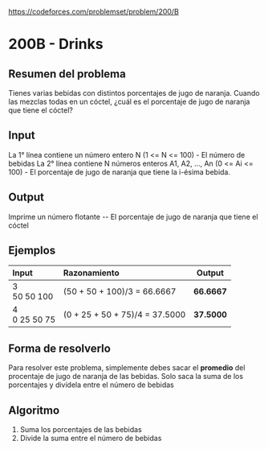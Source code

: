 https://codeforces.com/problemset/problem/200/B

# 200B - Drinks

## Resumen del problema
Tienes varias bebidas con distintos porcentajes de jugo de naranja. Cuando las mezclas todas en un cóctel, ¿cuál es el porcentaje de jugo de naranja que tiene el cóctel?

## Input
La 1° línea contiene un número entero N (1 <= N <= 100) - El número de bebidas
La 2° línea contiene N números enteros A1, A2, ..., An (0 <= Ai <= 100) - El porcentaje de jugo de naranja que tiene la i-ésima bebida.

## Output
Imprime un número flotante -- El porcentaje de jugo de naranja que tiene el cóctel

## Ejemplos
| Input   | Razonamiento                                   | Output |
| :----   | :--------------------------------------------  | -----  |
| 3 <br> 50 50 100 | (50 + 50 + 100)/3 = 66.6667 | **66.6667** |
| 4 <br> 0 25 50 75 | (0 + 25 + 50 + 75)/4 = 37.5000 | **37.5000** |

## Forma de resolverlo
Para resolver este problema, simplemente debes sacar el **promedio** del procentaje de jugo de naranja de las bebidas. Solo saca la suma de los porcentajes y divídela entre el número de bebidas

## Algoritmo
1) Suma los porcentajes de las bebidas
2) Divide la suma entre el número de bebidas